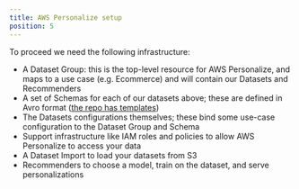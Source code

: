 ```yaml
---
title: AWS Personalize setup
position: 5
---
```


To proceed we need the following infrastructure:

- A Dataset Group: this is the top-level resource for AWS Personalize, and maps to a use case (e.g. Ecommerce) and will contain our Datasets and Recommenders
- A set of Schemas for each of our datasets above; these are defined in Avro format ([the repo has templates](https://github.com/snowplow-incubator/dbt-snowplow-recommendations/tree/main/aws_personalize_utilities/schemas))
- The Datasets configurations themselves; these bind some use-case configuration to the Dataset Group and Schema
- Support infrastructure like IAM roles and policies to allow AWS Personalize to access your data
- A Dataset Import to load your datasets from S3
- Recommenders to choose a model, train on the dataset, and serve personalizations
